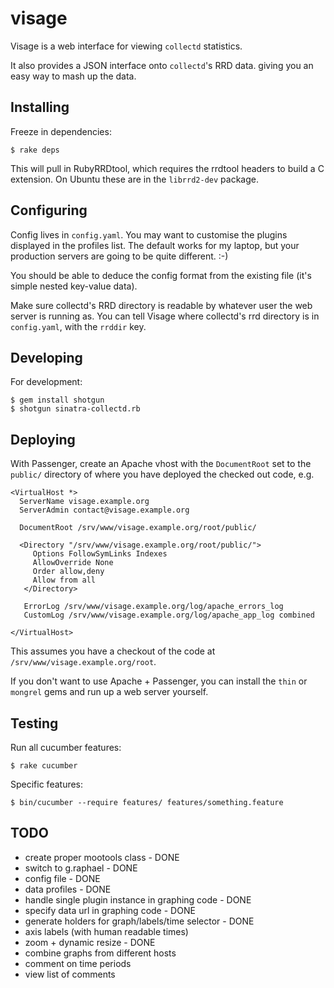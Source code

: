 visage
======

Visage is a web interface for viewing `collectd` statistics.

It also provides a JSON interface onto `collectd`'s RRD data. giving you an easy
way to mash up the data.

Installing
----------

Freeze in dependencies:

    $ rake deps

This will pull in RubyRRDtool, which requires the rrdtool headers to build a C
extension. On Ubuntu these are in the `librrd2-dev` package.

Configuring
-----------

Config lives in `config.yaml`. You may want to customise the plugins displayed
in the profiles list. The default works for my laptop, but your production 
servers are going to be quite different. :-)

You should be able to deduce the config format from the existing file (it's
simple nested key-value data).

Make sure collectd's RRD directory is readable by whatever user the web server
is running as. You can tell Visage where collectd's rrd directory is in 
`config.yaml`, with the `rrddir` key.

Developing
----------

For development: 

    $ gem install shotgun
    $ shotgun sinatra-collectd.rb

Deploying
---------

With Passenger, create an Apache vhost with the `DocumentRoot` set to the 
`public/` directory of where you have deployed the checked out code, e.g.

    <VirtualHost *>
      ServerName visage.example.org
      ServerAdmin contact@visage.example.org
    
      DocumentRoot /srv/www/visage.example.org/root/public/
    
      <Directory "/srv/www/visage.example.org/root/public/">
         Options FollowSymLinks Indexes
         AllowOverride None
         Order allow,deny
         Allow from all 
       </Directory>
    
       ErrorLog /srv/www/visage.example.org/log/apache_errors_log
       CustomLog /srv/www/visage.example.org/log/apache_app_log combined
    
    </VirtualHost>

This assumes you have a checkout of the code at `/srv/www/visage.example.org/root`.

If you don't want to use Apache + Passenger, you can install the `thin` or 
`mongrel` gems and run up a web server yourself. 


Testing 
-------

Run all cucumber features: 

    $ rake cucumber 

Specific features: 

    $ bin/cucumber --require features/ features/something.feature

TODO
----

 * create proper mootools class - DONE
 * switch to g.raphael - DONE
 * config file - DONE
 * data profiles - DONE
 * handle single plugin instance in graphing code - DONE
 * specify data url in graphing code - DONE
 * generate holders for graph/labels/time selector - DONE
 * axis labels (with human readable times)
 * zoom + dynamic resize - DONE
 * combine graphs from different hosts
 * comment on time periods
 * view list of comments
